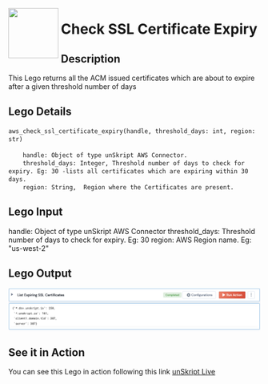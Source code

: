 [<img align="left" src="https://unskript.com/assets/favicon.png" width="100" height="100" style="padding-right: 5px">](https://unskript.com/assets/favicon.png) 
<h1>Check SSL Certificate Expiry</h1>

## Description
This Lego returns all the ACM issued certificates which are about to expire after a given threshold number of days


## Lego Details

    aws_check_ssl_certificate_expiry(handle, threshold_days: int, region: str)

        handle: Object of type unSkript AWS Connector.
        threshold_days: Integer, Threshold number of days to check for expiry. Eg: 30 -lists all certificates which are expiring within 30 days.
        region: String,  Region where the Certificates are present.

## Lego Input
handle: Object of type unSkript AWS Connector
threshold_days: Threshold number of days to check for expiry. Eg: 30
region: AWS Region name. Eg: "us-west-2"

## Lego Output
<img src="./1.png">


## See it in Action

You can see this Lego in action following this link [unSkript Live](https://us.app.unskript.io)